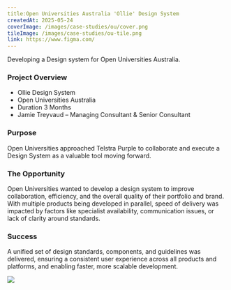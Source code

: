 ```yaml
---
title:Open Universities Australia 'Ollie' Design System
createdAt: 2025-05-24
coverImage: /images/case-studies/ou/cover.png
tileImage: /images/case-studies/ou-tile.png
link: https://www.figma.com/
---
```


Developing a Design system for Open Universities Australia.

### Project Overview
- Ollie Design System
- Open Universities Australia
- Duration 3 Months
- Jamie Treyvaud – Managing Consultant & Senior Consultant


### Purpose
Open Universities approached Telstra Purple to collaborate and execute a Design System as a valuable tool moving forward.

### The Opportunity
Open Universities wanted to develop a design system to improve collaboration, efficiency, and the overall quality of their portfolio and brand. With multiple products being developed in parallel, speed of delivery was impacted by factors like specialist availability, communication issues, or lack of clarity around standards.

### Success
A unified set of design standards, components, and guidelines was delivered, ensuring a consistent user experience across all products and platforms, and enabling faster, more scalable development.

![](/images/case-studies/auspost/auspost-project-bento.png)
